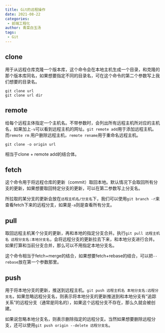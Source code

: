 ```yaml
---
title: Git的远程操作
date: 2021-08-22
categories:
 - 前端工程化
author: 青菜白玉汤
tags:
 - Git
---
```



## clone
用于从远程仓库克隆一个版本库，这个命令会在本地主机生成一个目录，和克隆的那个版本库同名，如果想要指定不同的目录名，可在这个命令的第二个参数写上我们想要的目录名。

```shell
git clone url
git clone url dir
```

## remote
给每个远程主体指定一个主机名。不带参数时，会列出所有远程主机所对应的主机名，如果加上`-v`可以看到远程主机的网址。`git remote add`用于添加远程主机。而`remote rm` 用户删除远程主机，`remote rename`用于重命名远程主机。

```shell
git clone -o origin url
```
相当于clone + remote add的结合体。

## fetch
这个命令用于将远程仓库的更新（commit）取回本地。默认情况下会取回所有分支的更新，如果想要取回特定分支的更新，可以在第二参数写上分支名。

所拉取的某分支的更新会放在`远程主机名/分支名`下，我们可以使用`git branch -r`来查看fetch下来的远程分支，如果是`-a`则是查看所有分支。

## pull
取回远程主机某个分支的更新，再和本地的指定分支合并。执行`git pull 远程主机名 远程分支名:本地分支名`，会将远程分支的更新拉去下来，和本地分支进行合并。如果打算和当前分支合并，那么可以不用指定本地分支名。

这个命令相当于fetch+merge的结合，如果想要fetch+rebase的结合，可以把`--rebase`放在第一个参数那里。


## push
用于将本地分支的更新，推送到远程主机。`git push 远程主机名 本地分支名:远程分支名`，如果忽略远程分支名，则表示将本地分支的更新推送到和本地分支有“追踪关系”的远程分支（通常是同名的），如果这个远程分支不存在，那么久就会被创建。

如果说忽略本地分支名，则表示删除指定的远程分支。当然如果想要删除远程分支，还可以使用`git push origin --delete 远程分支名`。